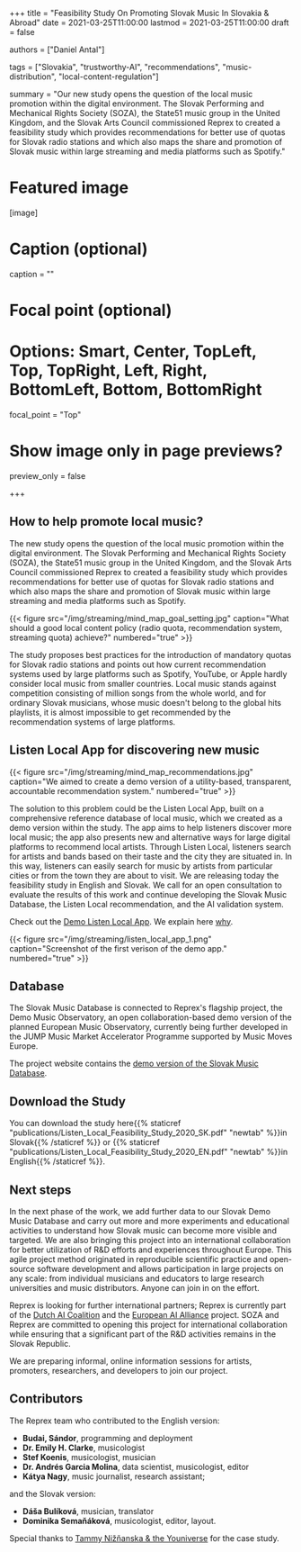 +++
title = "Feasibility Study On Promoting Slovak Music In Slovakia & Abroad"
date = 2021-03-25T11:00:00
lastmod = 2021-03-25T11:00:00
draft = false

authors = ["Daniel Antal"]

tags = ["Slovakia", "trustworthy-AI", "recommendations", "music-distribution", "local-content-regulation"]

summary = "Our new study opens the question of the local music promotion within the digital environment.
The Slovak Performing and Mechanical Rights Society (SOZA), the State51 music group in the United Kingdom, and the Slovak Arts Council commissioned Reprex to created a feasibility study which provides recommendations for better use of quotas for Slovak radio stations and which also maps the share and promotion of Slovak music within large streaming and media platforms such as Spotify."

# Featured image
[image]
  # Caption (optional)
  caption = ""

  # Focal point (optional)
  # Options: Smart, Center, TopLeft, Top, TopRight, Left, Right, BottomLeft, Bottom, BottomRight
  focal_point = "Top"

  # Show image only in page previews?
  preview_only = false

+++

## How to help promote local music?
The new study opens the question of the local music promotion within the digital environment.
The Slovak Performing and Mechanical Rights Society (SOZA), the State51 music group in the United Kingdom, and the Slovak Arts Council commissioned Reprex to created a feasibility study which provides recommendations for better use of quotas for Slovak radio stations and which also maps the share and promotion of Slovak music within large streaming and media platforms such as Spotify.

{{< figure src="/img/streaming/mind_map_goal_setting.jpg" caption="What should a good local content policy (radio quota, recommendation system, streaming quota) achieve?" numbered="true" >}}


The study proposes best practices for the introduction of mandatory quotas for Slovak radio stations and points out how current recommendation systems used by large platforms such as Spotify, YouTube, or Apple hardly consider local music from smaller countries. Local music stands against competition consisting of million songs from the whole world, and for ordinary Slovak musicians, whose music doesn't belong to the global hits playlists, it is almost impossible to get recommended by the recommendation systems of large platforms.


## Listen Local App for discovering new music

{{< figure src="/img/streaming/mind_map_recommendations.jpg" caption="We aimed to create a demo version of a utility-based, transparent, accountable recommendation system." numbered="true" >}}

The solution to this problem could be the Listen Local App, built on a comprehensive reference database of local music, which we created as a demo version within the study. The app aims to help listeners discover more local music; the app also presents new and alternative ways for large digital platforms to recommend local artists. Through Listen Local, listeners search for artists and bands based on their taste and the city they are situated in. In this way, listeners can easily search for music by artists from particular cities or from the town they are about to visit.
We are releasing today the feasibility study in English and Slovak. We call for an open consultation to evaluate the results of this work and continue developing the Slovak Music Database, the Listen Local recommendation, and the AI validation system. 

Check out the [Demo Listen Local App](https://listenlocal.community/project/demo-app/). We explain here [why](https://listenlocal.community/post/2020-11-23-alternative-recommendations/).

{{< figure src="/img/streaming/listen_local_app_1.png" caption="Screenshot of the first verison of the demo app." numbered="true" >}}

## Database

The Slovak Music Database is connected to Reprex's flagship project, the Demo Music Observatory, an open collaboration-based demo version of the planned European Music Observatory, currently being further developed in the JUMP Music Market Accelerator Programme supported by Music Moves Europe. 

The project website contains the [demo version of the Slovak Music Database](https://listenlocal.community/project/demo-sk-music-db/).

## Download the Study

You can download the study here{{% staticref "publications/Listen_Local_Feasibility_Study_2020_SK.pdf" "newtab" %}}in Slovak{{% /staticref %}} or {{% staticref "publications/Listen_Local_Feasibility_Study_2020_EN.pdf" "newtab" %}}in English{{% /staticref %}}.


##  Next steps
In the next phase of the work, we add further data to our Slovak Demo Music Database and carry out more and more experiments and educational activities to understand how Slovak music can become more visible and targeted. We are also bringing this project into an international collaboration for better utilization of R&D efforts and experiences throughout Europe. This agile project method originated in reproducible scientific practice and open-source software development and allows participation in large projects on any scale: from individual musicians and educators to large research universities and music distributors. Anyone can join in on the effort.

Reprex is looking for further international partners; Reprex is currently part of the [Dutch AI Coalition](https://reprex.nl/post/2021-02-16-nlaic/) and the [European AI Alliance](https://digital-strategy.ec.europa.eu/en/policies/european-ai-alliance) project. SOZA and Reprex are committed to opening this project for international collaboration while ensuring that a significant part of the R&D activities remains in the Slovak Republic.

We are preparing informal, online information sessions for artists, promoters, researchers, and developers to join our project. 

## Contributors 

The Reprex team who contributed to the English version:

- **Budai, Sándor**, programming and deployment
- **Dr. Emily H. Clarke**, musicologist
- **Stef Koenis**, musicologist, musician
- **Dr. Andrés Garcia Molina**, data scientist, musicologist, editor
- **Kátya Nagy**, music journalist, research assistant; 

and the Slovak version:
- **Dáša Bulíková**, musician, translator
- **Dominika Semaňáková**, musicologist, editor, layout.

Special thanks to [Tammy Nižňanska & the Youniverse](https://dataandlyrics.com/post/2020-11-30-youniverse/) for the case study.